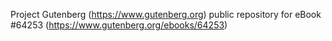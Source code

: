 Project Gutenberg (https://www.gutenberg.org) public repository for
eBook #64253 (https://www.gutenberg.org/ebooks/64253)
